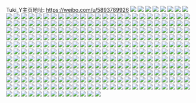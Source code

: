 Tuki_Y主页地址: https://weibo.com/u/5893789926 
![](https://wx4.sinaimg.cn/mw2000/006qRJZQly1h9cxvgqvvqj30kt0nugn6.jpg) 
![](https://wx4.sinaimg.cn/mw2000/006qRJZQly1h9ahy9g9eyj30u0140aig.jpg) 
![](https://wx4.sinaimg.cn/mw2000/006qRJZQly1h9ahybbao7j30u014047n.jpg) 
![](https://wx4.sinaimg.cn/mw2000/006qRJZQly1h9ahy6uqj4j30u0140aj3.jpg) 
![](https://wx4.sinaimg.cn/mw2000/006qRJZQly1h9ahycjuauj30u0154wr6.jpg) 
![](https://wx4.sinaimg.cn/mw2000/006qRJZQly1h9ahydqn8mj30u0140tiw.jpg) 
![](https://wx4.sinaimg.cn/mw2000/006qRJZQly1h9ahyf607fj30u016t171.jpg) 
![](https://wx4.sinaimg.cn/mw2000/006qRJZQly1h9ahyfukl1j31400u0n2v.jpg) 
![](https://wx4.sinaimg.cn/mw2000/006qRJZQly1h9ahygwnjnj30u0140tgk.jpg) 
![](https://wx4.sinaimg.cn/mw2000/006qRJZQly1h9ahylnkhjj31400u0wky.jpg) 
![](https://wx4.sinaimg.cn/mw2000/006qRJZQly1h99ykvv9y0j30u0140456.jpg) 
![](https://wx4.sinaimg.cn/mw2000/006qRJZQly1h99ykv2652j30u0113q8d.jpg) 
![](https://wx4.sinaimg.cn/mw2000/006qRJZQly1h99ykwf9g1j30u0140dks.jpg) 
![](https://wx4.sinaimg.cn/mw2000/006qRJZQly1h99ykx5vwkj319a0u0wo1.jpg) 
![](https://wx4.sinaimg.cn/mw2000/006qRJZQly1h99ykxrg4vj30u0140465.jpg) 
![](https://wx4.sinaimg.cn/mw2000/006qRJZQly1h99yky6kgjj31400u0gpa.jpg) 
![](https://wx4.sinaimg.cn/mw2000/006qRJZQly1h99ykzd1psj317j0u0ncx.jpg) 
![](https://wx4.sinaimg.cn/mw2000/006qRJZQly1h99ykzyagoj30u00xadlp.jpg) 
![](https://wx4.sinaimg.cn/mw2000/006qRJZQly1h99yl0vw43j31820u0k2r.jpg) 
![](https://wx4.sinaimg.cn/mw2000/006qRJZQly1h996hgov9vj31820u0k2r.jpg) 
![](https://wx4.sinaimg.cn/mw2000/006qRJZQly1h97f7nohz9j32c03404qq.jpg) 
![](https://wx4.sinaimg.cn/mw2000/006qRJZQly1h94xf8v471j31vm24aqv5.jpg) 
![](https://wx4.sinaimg.cn/mw2000/006qRJZQly1h94x6rnoc8j32yh1nv7wh.jpg) 
![](https://wx4.sinaimg.cn/mw2000/006qRJZQly1h92as29qgwj30u0140n5z.jpg) 
![](https://wx4.sinaimg.cn/mw2000/006qRJZQly1h92as1xds9j30u0140guk.jpg) 
![](https://wx4.sinaimg.cn/mw2000/006qRJZQly1h92as2is4pj30u0162qap.jpg) 
![](https://wx4.sinaimg.cn/mw2000/006qRJZQly1h8zvnvwy3kj30u01407g1.jpg) 
![](https://wx4.sinaimg.cn/mw2000/006qRJZQly1h8zvnwghn7j315c0u044v.jpg) 
![](https://wx4.sinaimg.cn/mw2000/006qRJZQly1h8zvnwuj7rj30u015uq9u.jpg) 
![](https://wx4.sinaimg.cn/mw2000/006qRJZQly1h8zvnveptsj30u011a0xg.jpg) 
![](https://wx4.sinaimg.cn/mw2000/006qRJZQly1h8zvnx5lkzj30u00u0gqi.jpg) 
![](https://wx4.sinaimg.cn/mw2000/006qRJZQly1h8zvo4nk10j31bo0u0ahj.jpg) 
![](https://wx4.sinaimg.cn/mw2000/006qRJZQly1h8zbgnyp70j311h0u046y.jpg) 
![](https://wx4.sinaimg.cn/mw2000/006qRJZQly1h8zbgo9e8yj31d80u00yz.jpg) 
![](https://wx4.sinaimg.cn/mw2000/006qRJZQly1h8zbgnjsorj30u017ywlf.jpg) 
![](https://wx4.sinaimg.cn/mw2000/006qRJZQly1h8zbgos6ujj30u00u0gsl.jpg) 
![](https://wx4.sinaimg.cn/mw2000/006qRJZQly1h8zbgp63u8j30u014vdmy.jpg) 
![](https://wx4.sinaimg.cn/mw2000/006qRJZQly1h8zbgph0bfj30u00u0n1m.jpg) 
![](https://wx4.sinaimg.cn/mw2000/006qRJZQly1h8xoivy8z9j30u0140dmk.jpg) 
![](https://wx4.sinaimg.cn/mw2000/006qRJZQly1h8xoiw9stjj30u0141do7.jpg) 
![](https://wx4.sinaimg.cn/mw2000/006qRJZQly1h8xoivke1uj30u00u0n3d.jpg) 
![](https://wx4.sinaimg.cn/mw2000/006qRJZQly1h8xoiwkzjkj30u00u0jy2.jpg) 
![](https://wx4.sinaimg.cn/mw2000/006qRJZQly1h8u5g1grnjj322a22ae82.jpg) 
![](https://wx4.sinaimg.cn/mw2000/006qRJZQly1h8q9kn8xd7j32c02mxhdv.jpg) 
![](https://wx4.sinaimg.cn/mw2000/006qRJZQly1h8bkvydjorj30u013maiv.jpg) 
![](https://wx4.sinaimg.cn/mw2000/006qRJZQly1h8bkv7cpkxj30u013q7da.jpg) 
![](https://wx4.sinaimg.cn/mw2000/006qRJZQly1h89dqq7ct1j30ct09ejrm.jpg) 
![](https://wx4.sinaimg.cn/mw2000/006qRJZQly1h85yh84c9wj31sc2dsu0x.jpg) 
![](https://wx4.sinaimg.cn/mw2000/006qRJZQly1h7vczjqqi0j31hu2keb29.jpg) 
![](https://wx4.sinaimg.cn/mw2000/006qRJZQly1h7putm8pa1j322n2x7x6p.jpg) 
![](https://wx4.sinaimg.cn/mw2000/006qRJZQly1h7p0ufdml4j30pp0sgwkc.jpg) 
![](https://wx4.sinaimg.cn/mw2000/006qRJZQly1h7p0uewwyej30k50sgq7n.jpg) 
![](https://wx4.sinaimg.cn/mw2000/006qRJZQly1h7lgb6qwaij30ia0iatb2.jpg) 
![](https://wx4.sinaimg.cn/mw2000/006qRJZQly1h7lgahzxzjj30su0suag6.jpg) 
![](https://wx4.sinaimg.cn/mw2000/006qRJZQly1h7lg7w6cibj30u0142n6o.jpg) 
![](https://wx4.sinaimg.cn/mw2000/006qRJZQly1h6tb4i1c0hj31jk222gqo.jpg) 
![](https://wx4.sinaimg.cn/mw2000/006qRJZQly1h6tb4ig5v2j30wi0zqjyc.jpg) 
![](https://wx4.sinaimg.cn/mw2000/006qRJZQly1h6tb4gfwcoj315p1jlndv.jpg) 
![](https://wx4.sinaimg.cn/mw2000/006qRJZQly1h6rlv2o7yuj32c0335x0g.jpg) 
![](https://wx4.sinaimg.cn/mw2000/006qRJZQly1h6narltjzfj31ap0vl7a9.jpg) 
![](https://wx4.sinaimg.cn/mw2000/006qRJZQly1h68hvnwul5j30u013i7az.jpg) 
![](https://wx4.sinaimg.cn/mw2000/006qRJZQly1h68hvnhqkrj30u00u0jtw.jpg) 
![](https://wx4.sinaimg.cn/mw2000/006qRJZQly1h68hvoe903j30u00u00vw.jpg) 
![](https://wx4.sinaimg.cn/mw2000/006qRJZQly1h61bq96z2ij30wi1yc4qp.jpg) 
![](https://wx4.sinaimg.cn/mw2000/006qRJZQly1h60e6dyhehj30u00uswoe.jpg) 
![](https://wx4.sinaimg.cn/mw2000/006qRJZQly1h60e6d4z85j30u00u00u6.jpg) 
![](https://wx4.sinaimg.cn/mw2000/006qRJZQly1h5wow2wwsgj30u0140qdm.jpg) 
![](https://wx4.sinaimg.cn/mw2000/006qRJZQly1h5wow27sulj30u0140nab.jpg) 
![](https://wx4.sinaimg.cn/mw2000/006qRJZQly1h5wow3dw03j30u00u0whh.jpg) 
![](https://wx4.sinaimg.cn/mw2000/006qRJZQly1h5pqvglmqvj314v0u0tkz.jpg) 
![](https://wx4.sinaimg.cn/mw2000/006qRJZQly1h5nmy0aflvj313y0u07d2.jpg) 
![](https://wx4.sinaimg.cn/mw2000/006qRJZQly1h5nmy0jswwj30ku0xqadx.jpg) 
![](https://wx4.sinaimg.cn/mw2000/006qRJZQly1h5nmy0sscqj30ka0ufwhh.jpg) 
![](https://wx4.sinaimg.cn/mw2000/006qRJZQly1h5nmy16do9j30u00u0n4c.jpg) 
![](https://wx4.sinaimg.cn/mw2000/006qRJZQly1h5nmy20vn7j30u00u0n2u.jpg) 
![](https://wx4.sinaimg.cn/mw2000/006qRJZQly1h5nmy2d99cj30u00u0ah5.jpg) 
![](https://wx4.sinaimg.cn/mw2000/006qRJZQly1h5nmyfr3tvj30fk0fk0tu.jpg) 
![](https://wx4.sinaimg.cn/mw2000/006qRJZQly1h5nmy1j0u9j30u00u0gti.jpg) 
![](https://wx4.sinaimg.cn/mw2000/006qRJZQly1h5nmyfj60tj30u00u0jwb.jpg) 
![](https://wx4.sinaimg.cn/mw2000/006qRJZQly1h5ngrwq4m8j30u00u079f.jpg) 
![](https://wx4.sinaimg.cn/mw2000/006qRJZQly1h5ngrwe337j30fk0fk0tu.jpg) 
![](https://wx4.sinaimg.cn/mw2000/006qRJZQly1h5mquqnf8bj32c0340kjm.jpg) 
![](https://wx4.sinaimg.cn/mw2000/006qRJZQly1h5mquraozfj30sh10o10c.jpg) 
![](https://wx4.sinaimg.cn/mw2000/006qRJZQly1h5mquoj6wyj32bm1p3b29.jpg) 
![](https://wx4.sinaimg.cn/mw2000/006qRJZQly1h5icdp78bcj318b1scx11.jpg) 
![](https://wx4.sinaimg.cn/mw2000/006qRJZQly1h5icdopqq2j317a1p1tt6.jpg) 
![](https://wx4.sinaimg.cn/mw2000/006qRJZQly1h59nn6vh5vj31401jqwxa.jpg) 
![](https://wx4.sinaimg.cn/mw2000/006qRJZQly1h578ohuwoyj30u0140q8v.jpg) 
![](https://wx4.sinaimg.cn/mw2000/006qRJZQly1h4nmid699lj30u00u0dl6.jpg) 
![](https://wx4.sinaimg.cn/mw2000/006qRJZQly1h4nmie4mdbj30u00u0dlz.jpg) 
![](https://wx4.sinaimg.cn/mw2000/006qRJZQly1h4nmib621yj30u014010z.jpg) 
![](https://wx4.sinaimg.cn/mw2000/006qRJZQly1h4nmlt0erxj30ju0jutau.jpg) 
![](https://wx4.sinaimg.cn/mw2000/006qRJZQly1h4nmig95dkj315z0nmgsl.jpg) 
![](https://wx4.sinaimg.cn/mw2000/006qRJZQly1h4nmiigaoxj30u00u0q7i.jpg) 
![](https://wx4.sinaimg.cn/mw2000/006qRJZQly1h4nmike9cuj31400u0do4.jpg) 
![](https://wx4.sinaimg.cn/mw2000/006qRJZQly1h4nmilthb9j30u00zhq9i.jpg) 
![](https://wx4.sinaimg.cn/mw2000/006qRJZQly1h4nmipbqt0j30u00u0454.jpg) 
![](https://wx4.sinaimg.cn/mw2000/006qRJZQly1h3turj6j7lj31401j8wz0.jpg) 
![](https://wx4.sinaimg.cn/mw2000/006qRJZQly1h3turiptblj31hc0u0aoy.jpg) 
![](https://wx4.sinaimg.cn/mw2000/006qRJZQly1h3turk9jx7j31ec1veb29.jpg) 
![](https://wx4.sinaimg.cn/mw2000/006qRJZQly1h363fd344kj32p420uqv6.jpg) 
![](https://wx4.sinaimg.cn/mw2000/006qRJZQly1h363fbtpj0j32c02c0b2a.jpg) 
![](https://wx4.sinaimg.cn/mw2000/006qRJZQly1h35kwm8w9wj32402tbe84.jpg) 
![](https://wx4.sinaimg.cn/mw2000/006qRJZQly1h35kwj1y18j31vp1vpkjl.jpg) 
![](https://wx4.sinaimg.cn/mw2000/006qRJZQly1h35kwnhtx3j31sc1scnpd.jpg) 
![](https://wx4.sinaimg.cn/mw2000/006qRJZQly1h35kwovve7j31ss1xt4qq.jpg) 
![](https://wx4.sinaimg.cn/mw2000/006qRJZQly1h35kwq8in0j32c02c04qq.jpg) 
![](https://wx4.sinaimg.cn/mw2000/006qRJZQly1h35kwrkxi6j31nh27aqv5.jpg) 
![](https://wx4.sinaimg.cn/mw2000/006qRJZQly1h35kwsga85j32ds1scnpd.jpg) 
![](https://wx4.sinaimg.cn/mw2000/006qRJZQly1h35kwteun4j31kj23dkjl.jpg) 
![](https://wx4.sinaimg.cn/mw2000/006qRJZQly1h35kwtojwkj31a90q1gv0.jpg) 
![](https://wx4.sinaimg.cn/mw2000/006qRJZQly1h2xx1pugidj32ds1sce82.jpg) 
![](https://wx4.sinaimg.cn/mw2000/006qRJZQly1h2seq2r0w1j31400u0gv8.jpg) 
![](https://wx4.sinaimg.cn/mw2000/006qRJZQly1h2seq5dwarj319b1oe1kx.jpg) 
![](https://wx4.sinaimg.cn/mw2000/006qRJZQly1h2seq68m6rj30st1f9k30.jpg) 
![](https://wx4.sinaimg.cn/mw2000/006qRJZQly1h2seq6ym8fj31161dkk3r.jpg) 
![](https://wx4.sinaimg.cn/mw2000/006qRJZQly1h2seq7dt81j30k019mdmj.jpg) 
![](https://wx4.sinaimg.cn/mw2000/006qRJZQly1h2seqc79elj30wi1ycb29.jpg) 
![](https://wx4.sinaimg.cn/mw2000/006qRJZQly1h2j6lo9uf0j30u00u0wjs.jpg) 
![](https://wx4.sinaimg.cn/mw2000/006qRJZQly1h2j6lpz0agj31hc0u0n4g.jpg) 
![](https://wx4.sinaimg.cn/mw2000/006qRJZQly1h2j6lr6x5hj30u00u0td4.jpg) 
![](https://wx4.sinaimg.cn/mw2000/006qRJZQly1h2j6lmq5gmj30r70r7af0.jpg) 
![](https://wx4.sinaimg.cn/mw2000/006qRJZQly1h2j6lt129oj31400u0jxx.jpg) 
![](https://wx4.sinaimg.cn/mw2000/006qRJZQly1h2j6lwnpfzj30u015gakr.jpg) 
![](https://wx4.sinaimg.cn/mw2000/006qRJZQly1h2d11por14j30kd0p8juy.jpg) 
![](https://wx4.sinaimg.cn/mw2000/006qRJZQly1h265cgkf3ej32h61zzb29.jpg) 
![](https://wx4.sinaimg.cn/mw2000/006qRJZQly1h265chmigbj32c02c0hdt.jpg) 
![](https://wx4.sinaimg.cn/mw2000/006qRJZQly1h265cf0t3yj32jz1x0hdt.jpg) 
![](https://wx4.sinaimg.cn/mw2000/006qRJZQly1h265ckw5dlj32c02c0npe.jpg) 
![](https://wx4.sinaimg.cn/mw2000/006qRJZQly1h265crxe0sj32c02c0u0x.jpg) 
![](https://wx4.sinaimg.cn/mw2000/006qRJZQly1h265cocmcmj32c02c04qr.jpg) 
![](https://wx4.sinaimg.cn/mw2000/006qRJZQly1h23uvmys0uj31p629jb29.jpg) 
![](https://wx4.sinaimg.cn/mw2000/006qRJZQly1h23uvnnk4xj30sb0wzq9b.jpg) 
![](https://wx4.sinaimg.cn/mw2000/006qRJZQly1h23uvm5kw6j31ph2bb7wh.jpg) 
![](https://wx4.sinaimg.cn/mw2000/006qRJZQly1h1xx7cz55hj30u00yyalz.jpg) 
![](https://wx4.sinaimg.cn/mw2000/006qRJZQly1h1xx79mh73j30u0140k2l.jpg) 
![](https://wx4.sinaimg.cn/mw2000/006qRJZQly1h1xx7mghkwj30u0140amg.jpg) 
![](https://wx4.sinaimg.cn/mw2000/006qRJZQly1h1xx7hpfuwj30u011kqgy.jpg) 
![](https://wx4.sinaimg.cn/mw2000/006qRJZQly1h1xx7qbynej30u014i7hd.jpg) 
![](https://wx4.sinaimg.cn/mw2000/006qRJZQly1h1vgutjtp9j30u00z2wp0.jpg) 
![](https://wx4.sinaimg.cn/mw2000/006qRJZQly1h1vgusn93sj30u0186dtf.jpg) 
![](https://wx4.sinaimg.cn/mw2000/006qRJZQly1h1v2hzrp8jj30u014idoi.jpg) 
![](https://wx4.sinaimg.cn/mw2000/006qRJZQly1h1v2ici5maj30ty14o46y.jpg) 
![](https://wx4.sinaimg.cn/mw2000/006qRJZQly1h1o6obt6mwj31cn1z0b29.jpg) 
![](https://wx4.sinaimg.cn/mw2000/006qRJZQly1h1o6oaqwo6j31km24dkjl.jpg) 
![](https://wx4.sinaimg.cn/mw2000/006qRJZQly1h1h980a7woj31kg22ge81.jpg) 
![](https://wx4.sinaimg.cn/mw2000/006qRJZQly1h1h981b0doj31kg1kiqps.jpg) 
![](https://wx4.sinaimg.cn/mw2000/006qRJZQly1h16xfc4nq5j31o52877wh.jpg) 
![](https://wx4.sinaimg.cn/mw2000/006qRJZQly1h16xfb5z86j32qe21t7wi.jpg) 
![](https://wx4.sinaimg.cn/mw2000/006qRJZQly1h16xf89acrj31lv2081kx.jpg) 
![](https://wx4.sinaimg.cn/mw2000/006qRJZQly1h1027lowsvj30u00u0n6d.jpg) 
![](https://wx4.sinaimg.cn/mw2000/006qRJZQly1h0usmaplb8j30u014swkf.jpg) 
![](https://wx4.sinaimg.cn/mw2000/006qRJZQly1h0ufq5dwtgj30u00u047h.jpg) 
![](https://wx4.sinaimg.cn/mw2000/006qRJZQly1h0ufq27uswj30sr0srn4c.jpg) 
![](https://wx4.sinaimg.cn/mw2000/006qRJZQly1h0ufq94lwfj30tw0tw46n.jpg) 
![](https://wx4.sinaimg.cn/mw2000/006qRJZQly1h0ufqej8xgj30u00u011l.jpg) 
![](https://wx4.sinaimg.cn/mw2000/006qRJZQly1h0s86487sdj30u01c0th3.jpg) 
![](https://wx4.sinaimg.cn/mw2000/006qRJZQly1h0s861lyihj30u0140gum.jpg) 
![](https://wx4.sinaimg.cn/mw2000/006qRJZQly1h0s86jsmulj30u00u0jyf.jpg) 
![](https://wx4.sinaimg.cn/mw2000/006qRJZQly1h0kibu5fm5j30u0140jx4.jpg) 
![](https://wx4.sinaimg.cn/mw2000/006qRJZQly1h0kibr7w70j30u0140dm2.jpg) 
![](https://wx4.sinaimg.cn/mw2000/006qRJZQly1h0kibvl5xrj30u0176grl.jpg) 
![](https://wx4.sinaimg.cn/mw2000/006qRJZQly1h0kibxbgwsj30u014ldlj.jpg) 
![](https://wx4.sinaimg.cn/mw2000/006qRJZQly1h0kibspr8tj30q70q7jxe.jpg) 
![](https://wx4.sinaimg.cn/mw2000/006qRJZQly1h0kibyuo5rj30u012l0z0.jpg) 
![](https://wx4.sinaimg.cn/mw2000/006qRJZQly1h0j93gohu1j30u013ywk4.jpg) 
![](https://wx4.sinaimg.cn/mw2000/006qRJZQly1h0dgqe3a1mj30wi0a0t9y.jpg) 
![](https://wx4.sinaimg.cn/mw2000/006qRJZQly1h04veqcfdhj30u011uq9t.jpg) 
![](https://wx4.sinaimg.cn/mw2000/006qRJZQly1h04vesqwu0j30u0140464.jpg) 
![](https://wx4.sinaimg.cn/mw2000/006qRJZQly1h04vevsr2aj30u0140k1p.jpg) 
![](https://wx4.sinaimg.cn/mw2000/006qRJZQly1h02x8khs4pj30u40u07ag.jpg) 
![](https://wx4.sinaimg.cn/mw2000/006qRJZQly1h01udbvadvj30u0141qc1.jpg) 
![](https://wx4.sinaimg.cn/mw2000/006qRJZQly1h01ud24m3cj30u00u0tc3.jpg) 
![](https://wx4.sinaimg.cn/mw2000/006qRJZQly1h01udzpfvmj30qg140q9j.jpg) 
![](https://wx4.sinaimg.cn/mw2000/006qRJZQly1gzyysghurlj31rl2ciqv5.jpg) 
![](https://wx4.sinaimg.cn/mw2000/006qRJZQly1gzyysgxovcj30nz0vygqh.jpg) 
![](https://wx4.sinaimg.cn/mw2000/006qRJZQly1gzyysfsl0nj30u00xr48b.jpg) 
![](https://wx4.sinaimg.cn/mw2000/006qRJZQly1gzyysiqj1vj32c0340kjo.jpg) 
![](https://wx4.sinaimg.cn/mw2000/006qRJZQly1gzp0q1l2drj30u01n410c.jpg) 
![](https://wx4.sinaimg.cn/mw2000/006qRJZQly1gzlmrwdbidj30u015uqaf.jpg) 
![](https://wx4.sinaimg.cn/mw2000/006qRJZQly1gyt9hajxe0j30wi0fv76x.jpg) 
![](https://wx4.sinaimg.cn/mw2000/006qRJZQly1gynhom9kaaj32c03401kz.jpg) 
![](https://wx4.sinaimg.cn/mw2000/006qRJZQly1gynhoobkpnj30ko0guach.jpg) 
![](https://wx4.sinaimg.cn/mw2000/006qRJZQly1gynhonwf6aj31x62pknpe.jpg) 
![](https://wx4.sinaimg.cn/mw2000/006qRJZQly1gynhookwvrj30uf0pcwir.jpg) 
![](https://wx4.sinaimg.cn/mw2000/006qRJZQly1gynhpb0gbmj31231esk8c.jpg) 
![](https://wx4.sinaimg.cn/mw2000/006qRJZQly1gynhojgdm3j31d30rlgvh.jpg) 
![](https://wx4.sinaimg.cn/mw2000/006qRJZQly1gxw1sunanyj30u00u0wnt.jpg) 
![](https://wx4.sinaimg.cn/mw2000/006qRJZQly1gxw1sngc6mj30u00u0zsv.jpg) 
![](https://wx4.sinaimg.cn/mw2000/006qRJZQly1gxw1sr54ekj30u00u0tgc.jpg) 
![](https://wx4.sinaimg.cn/mw2000/006qRJZQly1gxpev1l4l8j30u00xwtfn.jpg) 
![](https://wx4.sinaimg.cn/mw2000/006qRJZQly1gxpev3w8zwj30u00u0agb.jpg) 
![](https://wx4.sinaimg.cn/mw2000/006qRJZQly1gx8bf51540j30u00u0gpw.jpg) 
![](https://wx4.sinaimg.cn/mw2000/006qRJZQly1gx8bf7ght3j313z0u0q9t.jpg) 
![](https://wx4.sinaimg.cn/mw2000/006qRJZQly1gx8bf8r2oej30u00u0tdz.jpg) 
![](https://wx4.sinaimg.cn/mw2000/006qRJZQly1gwv925bbklj30u016o489.jpg) 
![](https://wx4.sinaimg.cn/mw2000/006qRJZQly1gwv92b3qg5j31400u0qhv.jpg) 
![](https://wx4.sinaimg.cn/mw2000/006qRJZQly1gwv92didb8j30u0140118.jpg) 
![](https://wx4.sinaimg.cn/mw2000/006qRJZQly1gwv92g6qpdj31400u0qd7.jpg) 
![](https://wx4.sinaimg.cn/mw2000/006qRJZQly1gwv92jav47j30u0140alq.jpg) 
![](https://wx4.sinaimg.cn/mw2000/006qRJZQly1gwv92jzf68j30u00u0acz.jpg) 
![](https://wx4.sinaimg.cn/mw2000/006qRJZQly1gwv92lr0r3j31400u0n2a.jpg) 
![](https://wx4.sinaimg.cn/mw2000/006qRJZQly1gwv921icoxj31400u0k3s.jpg) 
![](https://wx4.sinaimg.cn/mw2000/006qRJZQly1gwv92odh13j30u00u0wor.jpg) 
![](https://wx4.sinaimg.cn/mw2000/006qRJZQly1gwtsjsiqazj31hc0u015f.jpg) 
![](https://wx4.sinaimg.cn/mw2000/006qRJZQly1gwtsjvmt96j31cc0r67da.jpg) 
![](https://wx4.sinaimg.cn/mw2000/006qRJZQly1gwtsjnmg68j30u00u0dnq.jpg) 
![](https://wx4.sinaimg.cn/mw2000/006qRJZQly1gwg6y5ovn2j313c0u0dnk.jpg) 
![](https://wx4.sinaimg.cn/mw2000/006qRJZQly1gwfbmz5zapj30wi0ot0vw.jpg) 
![](https://wx4.sinaimg.cn/mw2000/006qRJZQly1gwcntj8viwj30u0140qfy.jpg) 
![](https://wx4.sinaimg.cn/mw2000/006qRJZQly1gwcntf59ctj31210u0aig.jpg) 
![](https://wx4.sinaimg.cn/mw2000/006qRJZQly1gwcntlxj23j30u014010i.jpg) 
![](https://wx4.sinaimg.cn/mw2000/006qRJZQly1gvng9zer28j60u00u047c02.jpg) 
![](https://wx4.sinaimg.cn/mw2000/006qRJZQly1gv413v2d9oj62c01tx7wh02.jpg) 
![](https://wx4.sinaimg.cn/mw2000/006qRJZQly1guicdojyspj60u0140q8c02.jpg) 
![](https://wx4.sinaimg.cn/mw2000/006qRJZQly1guehr76pa5j60u014x48s02.jpg) 
![](https://wx4.sinaimg.cn/mw2000/006qRJZQly1guehr9dv0oj60u00u07cp02.jpg) 
![](https://wx4.sinaimg.cn/mw2000/006qRJZQly1guehrb0jkej60u015g45g02.jpg) 
![](https://wx4.sinaimg.cn/mw2000/006qRJZQly1guehrf6m1vj60u00u00tj02.jpg) 
![](https://wx4.sinaimg.cn/mw2000/006qRJZQly1guehredbdaj61hc0u01an02.jpg) 
![](https://wx4.sinaimg.cn/mw2000/006qRJZQly1guehreuqu8j60u00u0gmj02.jpg) 
![](https://wx4.sinaimg.cn/mw2000/006qRJZQly1gu7vczj1wfj60u01407bk02.jpg) 
![](https://wx4.sinaimg.cn/mw2000/006qRJZQly1grhb28fa8bj30u0190drf.jpg) 
![](https://wx4.sinaimg.cn/mw2000/006qRJZQly1gql12n02jwj30fl06d412.jpg) 
![](https://wx4.sinaimg.cn/mw2000/006qRJZQly1gq5hzl0caqj30u00v5qjh.jpg) 
![](https://wx4.sinaimg.cn/mw2000/006qRJZQly1gq5hzm28u5j30u00vrndf.jpg) 
![](https://wx4.sinaimg.cn/mw2000/006qRJZQly1gq5hznk9kkj30u00v07l2.jpg) 
![](https://wx4.sinaimg.cn/mw2000/006qRJZQly1gq5hzr0ogej30u00u0k4e.jpg) 
![](https://wx4.sinaimg.cn/mw2000/006qRJZQly1gq5hzp30b4j30u00u0wtx.jpg) 
![](https://wx4.sinaimg.cn/mw2000/006qRJZQly1gq5hzsawq5j30u00u0dv7.jpg) 
![](https://wx4.sinaimg.cn/mw2000/006qRJZQly1gq5hztjusxj31400u0n7a.jpg) 
![](https://wx4.sinaimg.cn/mw2000/006qRJZQly1gq5hzx0s3wj30u0140dzr.jpg) 
![](https://wx4.sinaimg.cn/mw2000/006qRJZQly1gq5hzza213j30u00u018g.jpg) 
![](https://wx4.sinaimg.cn/mw2000/006qRJZQly1gq4id3zppvj30u018ldu1.jpg) 
![](https://wx4.sinaimg.cn/mw2000/006qRJZQly1gq4id32pkmj30u00u0h11.jpg) 
![](https://wx4.sinaimg.cn/mw2000/006qRJZQly1gmklgq9mcij30u00u0120.jpg) 
![](https://wx4.sinaimg.cn/mw2000/006qRJZQly1gmklgqjtvoj30u00u0dlg.jpg) 
![](https://wx4.sinaimg.cn/mw2000/006qRJZQly1gm7ft2a9krj32c02c0u0z.jpg) 
![](https://wx4.sinaimg.cn/mw2000/006qRJZQly1gm7ftfu745j30tu0tuhag.jpg) 
![](https://wx4.sinaimg.cn/mw2000/006qRJZQly1gm7ft2xtmoj30j30j2dl7.jpg) 
![](https://wx4.sinaimg.cn/mw2000/006qRJZQly1gm59gke4g9j30u0140k0k.jpg) 
![](https://wx4.sinaimg.cn/mw2000/006qRJZQly1glyfgs033zj30u00u1guu.jpg) 
![](https://wx4.sinaimg.cn/mw2000/006qRJZQly1gj5zkukuqzj30u013ytj5.jpg) 
![](https://wx4.sinaimg.cn/mw2000/006qRJZQly1gird8z15zej310810810k.jpg) 
![](https://wx4.sinaimg.cn/mw2000/006qRJZQly1ghpxg111yyj31400u0gqj.jpg) 
![](https://wx4.sinaimg.cn/mw2000/006qRJZQgy1gg7iw31atfj30u018z438.jpg) 
![](https://wx4.sinaimg.cn/mw2000/006qRJZQly1gcuiqitgncj30u0140ak0.jpg) 
![](https://wx4.sinaimg.cn/mw2000/006qRJZQly1gcuiqm950pj30u00u0ags.jpg) 
![](https://wx4.sinaimg.cn/mw2000/006qRJZQly1gcuiqp0yozj31400u0amw.jpg) 
![](https://wx4.sinaimg.cn/mw2000/006qRJZQly1gc6tnbds88j31nb27le81.jpg) 
![](https://wx4.sinaimg.cn/mw2000/006qRJZQly1gc6tnahnedj312j12jgzu.jpg) 
![](https://wx4.sinaimg.cn/mw2000/006qRJZQly1gc6tnbu0pmj311x11xtii.jpg) 
![](https://wx4.sinaimg.cn/mw2000/006qRJZQly1gc24q2500jj31400u0wmk.jpg) 
![](https://wx4.sinaimg.cn/mw2000/006qRJZQly1gbxgfpgkc2j31sg1sg7wh.jpg) 
![](https://wx4.sinaimg.cn/mw2000/006qRJZQly1gbxgfqdhxfj31sg1sg4qp.jpg) 
![](https://wx4.sinaimg.cn/mw2000/006qRJZQly1gbu01disp8j31sg1sgb29.jpg) 
![](https://wx4.sinaimg.cn/mw2000/006qRJZQly1gbu01egw7cj31sg1sghdt.jpg) 
![](https://wx4.sinaimg.cn/mw2000/006qRJZQly1gbtjqrffguj329c29ce82.jpg) 
![](https://wx4.sinaimg.cn/mw2000/006qRJZQly1gbtjqrxuo2j30hs0hsjt3.jpg) 
![](https://wx4.sinaimg.cn/mw2000/006qRJZQly1gbtjqmx5nhj32c02c0e82.jpg) 
![](https://wx4.sinaimg.cn/mw2000/006qRJZQly1ga46bfcse0j31o01o0kjl.jpg) 
![](https://wx4.sinaimg.cn/mw2000/006qRJZQly1g9r9r5bp86j30u00u0gt2.jpg) 
![](https://wx4.sinaimg.cn/mw2000/006qRJZQly1g9nohssmu6j31o0280hdu.jpg) 
![](https://wx4.sinaimg.cn/mw2000/006qRJZQly1g8kuco2iuaj30u00u0wk8.jpg) 
![](https://wx4.sinaimg.cn/mw2000/006qRJZQly1g8kucoe93hj30ec0ci766.jpg) 
![](https://wx4.sinaimg.cn/mw2000/006qRJZQly1g8j0xtm5iuj30u10u0qe7.jpg) 
![](https://wx4.sinaimg.cn/mw2000/006qRJZQly1g8j0xtbr2rj30u0167dqs.jpg) 
![](https://wx4.sinaimg.cn/mw2000/006qRJZQly1g7kuw4kvedj30u00u0drn.jpg) 
![](https://wx4.sinaimg.cn/mw2000/006qRJZQly1g7iis9rpctj31sg1sge81.jpg) 
![](https://wx4.sinaimg.cn/mw2000/006qRJZQly1g72vepntywj30u00u045m.jpg) 
![](https://wx4.sinaimg.cn/mw2000/006qRJZQly1g72veq75hdj30um0u07at.jpg) 
![](https://wx4.sinaimg.cn/mw2000/006qRJZQly1g6x6kf6zg5j30u00u0gri.jpg) 
![](https://wx4.sinaimg.cn/mw2000/006qRJZQly1g6x6kfjiafj30mp0mptdm.jpg) 
![](https://wx4.sinaimg.cn/mw2000/006qRJZQly1g6x6kfuiamj30u00u00yt.jpg) 
![](https://wx4.sinaimg.cn/mw2000/006qRJZQly1g6ki5wvdnsj30u014yqbl.jpg) 
![](https://wx4.sinaimg.cn/mw2000/006qRJZQly1g5rwflcy4sj3283283u0x.jpg) 
![](https://wx4.sinaimg.cn/mw2000/006qRJZQly1g5rwfmh4h0j32c02c04qp.jpg) 
![](https://wx4.sinaimg.cn/mw2000/006qRJZQly1g5rwfk685ej32c02c0tue.jpg) 
![](https://wx4.sinaimg.cn/mw2000/006qRJZQly1g5druhuqdnj31400u0ahs.jpg) 
![](https://wx4.sinaimg.cn/mw2000/006qRJZQly1g5drjxeex0j30u00u0wmi.jpg) 
![](https://wx4.sinaimg.cn/mw2000/006qRJZQly1g5druk8mkkj31400u0n5s.jpg) 
![](https://wx4.sinaimg.cn/mw2000/006qRJZQly1g5drul4q1tj31400u0tcy.jpg) 
![](https://wx4.sinaimg.cn/mw2000/006qRJZQly1g5drufessdj31400u0goz.jpg) 
![](https://wx4.sinaimg.cn/mw2000/006qRJZQly1g5druvh7gzj31400u0n24.jpg) 
![](https://wx4.sinaimg.cn/mw2000/006qRJZQly1g5cog0kt2wj31400u0471.jpg) 
![](https://wx4.sinaimg.cn/mw2000/006qRJZQly1g5cog4cdrpj30u0190gu8.jpg) 
![](https://wx4.sinaimg.cn/mw2000/006qRJZQly1g5cog67oovj30u0140af4.jpg) 
![](https://wx4.sinaimg.cn/mw2000/006qRJZQly1g5cog28nc5j30u01400yb.jpg) 
![](https://wx4.sinaimg.cn/mw2000/006qRJZQly1g5cog8ooulj30u00u07do.jpg) 
![](https://wx4.sinaimg.cn/mw2000/006qRJZQly1g5coghs3vkj31400u04fs.jpg) 
![](https://wx4.sinaimg.cn/mw2000/006qRJZQly1g4ms061rd4j303c036aa4.jpg) 
![](https://wx4.sinaimg.cn/mw2000/006qRJZQly1g2w2obuvluj30u00u0wj6.jpg) 
![](https://wx4.sinaimg.cn/mw2000/006qRJZQly1fs4mk3et3dj30qo0qo47m.jpg) 
![](https://wx4.sinaimg.cn/mw2000/006qRJZQly1fs4mk484jyj30qo0qojws.jpg) 
![](https://wx4.sinaimg.cn/mw2000/006qRJZQly1fs4mk4y88mj30qo0qoq7y.jpg) 
![](https://wx4.sinaimg.cn/mw2000/006qRJZQly1fs44uu7phlj30qo16otg0.jpg) 
